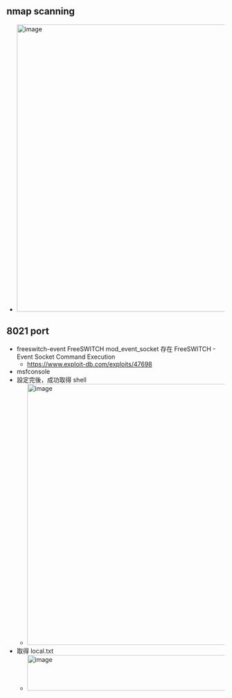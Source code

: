 ## nmap scanning 
- <img width="1918" height="661" alt="image" src="https://github.com/user-attachments/assets/f9a57a15-f951-4c13-8665-f5314113b252" />

## 8021 port
- freeswitch-event FreeSWITCH mod_event_socket 存在 FreeSWITCH - Event Socket Command Execution
  - https://www.exploit-db.com/exploits/47698
- msfconsole
 - 設定完後，成功取得 shell
   - <img width="1722" height="601" alt="image" src="https://github.com/user-attachments/assets/68427e83-e607-4ce0-9cd3-46a00660b622" />
- 取得 local.txt
  - <img width="840" height="82" alt="image" src="https://github.com/user-attachments/assets/68e6689c-b398-4653-8b31-f68a172665b9" />





















































